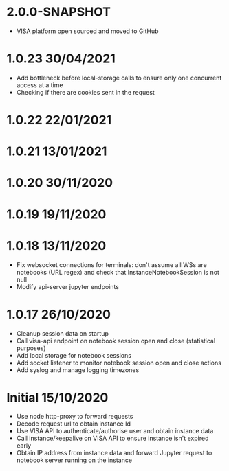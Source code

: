 2.0.0-SNAPSHOT
==============
 * VISA platform open sourced and moved to GitHub

1.0.23 30/04/2021
=================
 * Add bottleneck before local-storage calls to ensure only one concurrent access at a time
 * Checking if there are cookies sent in the request

1.0.22 22/01/2021
=================

1.0.21 13/01/2021
=================

1.0.20 30/11/2020
=================

1.0.19 19/11/2020
=================

1.0.18 13/11/2020
=================
 * Fix websocket connections for terminals: don't assume all WSs are notebooks (URL regex) and check that InstanceNotebookSession is not null
 * Modify api-server jupyter endpoints

1.0.17 26/10/2020
=================
 * Cleanup session data on startup
 * Call visa-api endpoint on notebook session open and close (statistical purposes)
 * Add local storage for notebook sessions
 * Add socket listener to monitor notebook session open and close actions
 * Add syslog and manage logging timezones

Initial 15/10/2020
==================
 * Use node http-proxy to forward requests
 * Decode request url to obtain instance Id
 * Use VISA API to authenticate/authorise user and obtain instance data
 * Call instance/keepalive on VISA API to ensure instance isn't expired early
 * Obtain IP address from instance data and forward Jupyter request to notebook server running on the instance

